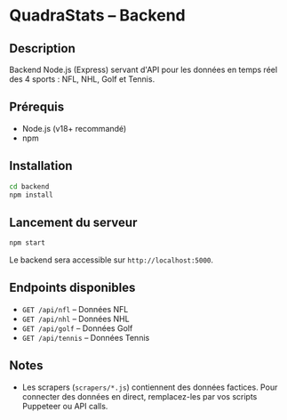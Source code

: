# QuadraStats – Backend

## Description
Backend Node.js (Express) servant d'API pour les données en temps réel des 4 sports : NFL, NHL, Golf et Tennis.

## Prérequis
- Node.js (v18+ recommandé)
- npm

## Installation
```bash
cd backend
npm install
```

## Lancement du serveur
```bash
npm start
```

Le backend sera accessible sur `http://localhost:5000`.

## Endpoints disponibles
- `GET /api/nfl` – Données NFL
- `GET /api/nhl` – Données NHL
- `GET /api/golf` – Données Golf
- `GET /api/tennis` – Données Tennis

## Notes
- Les scrapers (`scrapers/*.js`) contiennent des données factices. Pour connecter des données en direct, remplacez-les par vos scripts Puppeteer ou API calls.

